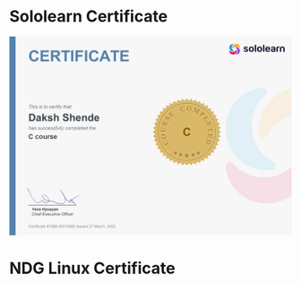 # Sololearn Certificate

![](https://github.com/DakshShende/Stepin_Personal_Ledger_Book/blob/main/0_Certificates/Sololearn.jpg)

# NDG Linux Certificate

![]()
